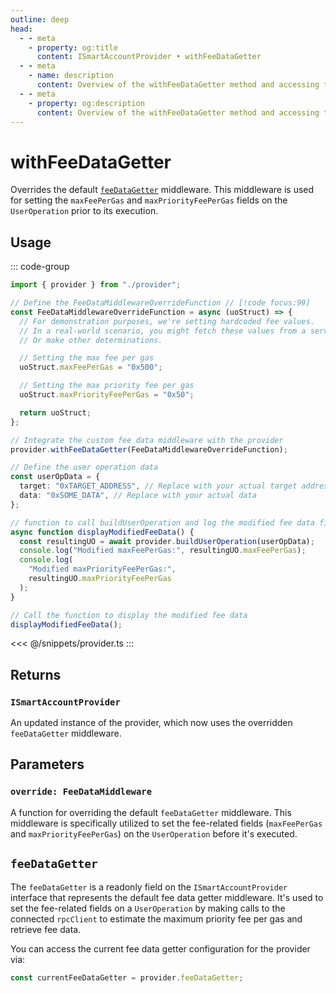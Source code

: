 ```yaml
---
outline: deep
head:
  - - meta
    - property: og:title
      content: ISmartAccountProvider • withFeeDataGetter
  - - meta
    - name: description
      content: Overview of the withFeeDataGetter method and accessing the feeDataGetter readonly field on ISmartAccountProvider
  - - meta
    - property: og:description
      content: Overview of the withFeeDataGetter method and accessing the feeDataGetter readonly field on ISmartAccountProvider
---
```


# withFeeDataGetter

Overrides the default [`feeDataGetter`](#feedatagetter) middleware. This middleware is used for setting the `maxFeePerGas` and `maxPriorityFeePerGas` fields on the `UserOperation` prior to its execution.

## Usage

::: code-group

```ts [example.ts]
import { provider } from "./provider";

// Define the FeeDataMiddlewareOverrideFunction // [!code focus:99]
const FeeDataMiddlewareOverrideFunction = async (uoStruct) => {
  // For demonstration purposes, we're setting hardcoded fee values.
  // In a real-world scenario, you might fetch these values from a service
  // Or make other determinations.

  // Setting the max fee per gas
  uoStruct.maxFeePerGas = "0x500";

  // Setting the max priority fee per gas
  uoStruct.maxPriorityFeePerGas = "0x50";

  return uoStruct;
};

// Integrate the custom fee data middleware with the provider
provider.withFeeDataGetter(FeeDataMiddlewareOverrideFunction);

// Define the user operation data
const userOpData = {
  target: "0xTARGET_ADDRESS", // Replace with your actual target address
  data: "0xSOME_DATA", // Replace with your actual data
};

// function to call buildUserOperation and log the modified fee data fields
async function displayModifiedFeeData() {
  const resultingUO = await provider.buildUserOperation(userOpData);
  console.log("Modified maxFeePerGas:", resultingUO.maxFeePerGas);
  console.log(
    "Modified maxPriorityFeePerGas:",
    resultingUO.maxPriorityFeePerGas
  );
}

// Call the function to display the modified fee data
displayModifiedFeeData();
```

<<< @/snippets/provider.ts
:::

## Returns

### `ISmartAccountProvider`

An updated instance of the provider, which now uses the overridden `feeDataGetter` middleware.

## Parameters

### `override: FeeDataMiddleware`

A function for overriding the default `feeDataGetter` middleware. This middleware is specifically utilized to set the fee-related fields (`maxFeePerGas` and `maxPriorityFeePerGas`) on the `UserOperation` before it's executed.

## `feeDataGetter`

The `feeDataGetter` is a readonly field on the `ISmartAccountProvider` interface that represents the default fee data getter middleware. It's used to set the fee-related fields on a `UserOperation` by making calls to the connected `rpcClient` to estimate the maximum priority fee per gas and retrieve fee data.

You can access the current fee data getter configuration for the provider via:

```ts
const currentFeeDataGetter = provider.feeDataGetter;
```
